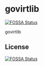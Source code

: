 # govirtlib
[![FOSSA Status](https://app.fossa.com/api/projects/git%2Bgithub.com%2Fgocatalog%2Fgovirtlib.svg?type=shield)](https://app.fossa.com/projects/git%2Bgithub.com%2Fgocatalog%2Fgovirtlib?ref=badge_shield)

govirtlib


## License
[![FOSSA Status](https://app.fossa.com/api/projects/git%2Bgithub.com%2Fgocatalog%2Fgovirtlib.svg?type=large)](https://app.fossa.com/projects/git%2Bgithub.com%2Fgocatalog%2Fgovirtlib?ref=badge_large)